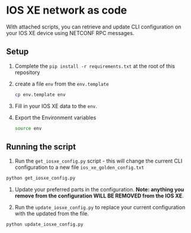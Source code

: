 # IOS XE network as code

With attached scripts, you can retrieve and update CLI configuration on your IOS XE device using NETCONF RPC messages.

## Setup

1. Complete the `pip install -r requirements.txt` at the root of this repository
1. create a file `env` from the `env.template`
    ```bash
    cp env.template env
    ```

1. Fill in your IOS XE data to the `env`.

1. Export the Environment variables
    ```bash
    source env 
    ```

## Running the script

1. Run the `get_iosxe_config.py` script - this will change the current CLI configuration to a new file `ios_xe_golden_config.txt`
```bash
python get_iosxe_config.py
```

1. Update your preferred parts in the configuration. **Note: anything you remove from the configuration WILL BE REMOVED from the IOS XE**.

1. Run the `update_iosxe_config.py` to replace your current configuration with the updated from the file.
```bash
python update_iosxe_config.py
```

